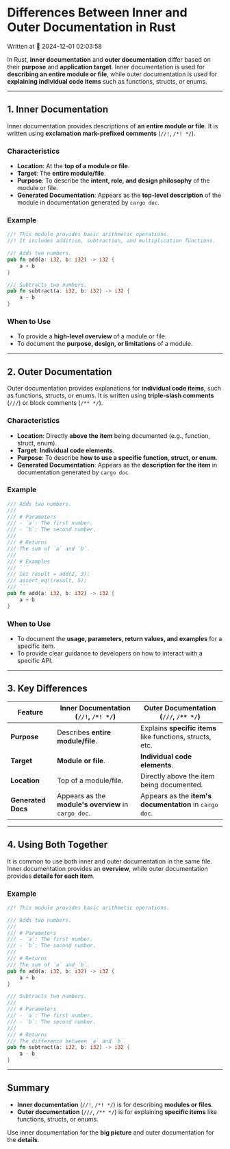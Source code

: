 # Differences Between Inner and Outer Documentation in Rust

Written at 📅 2024-12-01 02:03:58

In Rust, **inner documentation** and **outer documentation** differ based on their **purpose** and **application target**. 
Inner documentation is used for **describing an entire module or file**, while outer documentation is used for **explaining individual code items** such as functions, structs, or enums.

---

## 1. Inner Documentation

Inner documentation provides descriptions of **an entire module or file**. It is written using **exclamation mark-prefixed comments** (`//!`, `/*! */`).

### Characteristics
- **Location**: At the **top of a module or file**.
- **Target**: The **entire module/file**.
- **Purpose**: To describe the **intent, role, and design philosophy** of the module or file.
- **Generated Documentation**: Appears as the **top-level description** of the module in documentation generated by `cargo doc`.

### Example
```rust
//! This module provides basic arithmetic operations.
//! It includes addition, subtraction, and multiplication functions.

/// Adds two numbers.
pub fn add(a: i32, b: i32) -> i32 {
    a + b
}

/// Subtracts two numbers.
pub fn subtract(a: i32, b: i32) -> i32 {
    a - b
}
```

### When to Use
- To provide a **high-level overview** of a module or file.
- To document the **purpose, design, or limitations** of a module.

---

## 2. Outer Documentation

Outer documentation provides explanations for **individual code items**, such as functions, structs, or enums. It is written using **triple-slash comments** (`///`) or block comments (`/** */`).

### Characteristics
- **Location**: Directly **above the item** being documented (e.g., function, struct, enum).
- **Target**: **Individual code elements**.
- **Purpose**: To describe **how to use a specific function, struct, or enum**.
- **Generated Documentation**: Appears as the **description for the item** in documentation generated by `cargo doc`.

### Example
```rust
/// Adds two numbers.
///
/// # Parameters
/// - `a`: The first number.
/// - `b`: The second number.
///
/// # Returns
/// The sum of `a` and `b`.
///
/// # Examples
/// ```
/// let result = add(2, 3);
/// assert_eq!(result, 5);
/// ```
pub fn add(a: i32, b: i32) -> i32 {
    a + b
}
```

### When to Use
- To document the **usage, parameters, return values, and examples** for a specific item.
- To provide clear guidance to developers on how to interact with a specific API.

---

## 3. Key Differences

| **Feature**       | **Inner Documentation** (`//!`, `/*! */`)         | **Outer Documentation** (`///`, `/** */`)          |
|--------------------|--------------------------------------------------|---------------------------------------------------|
| **Purpose**        | Describes **entire module/file**.                | Explains **specific items** like functions, structs, etc. |
| **Target**         | **Module or file**.                              | **Individual code elements**.                    |
| **Location**       | Top of a module/file.                            | Directly above the item being documented.         |
| **Generated Docs** | Appears as the **module's overview** in `cargo doc`. | Appears as the **item's documentation** in `cargo doc`. |

---

## 4. Using Both Together

It is common to use both inner and outer documentation in the same file. Inner documentation provides an **overview**, while outer documentation provides **details for each item**.

### Example
```rust
//! This module provides basic arithmetic operations.

/// Adds two numbers.
///
/// # Parameters
/// - `a`: The first number.
/// - `b`: The second number.
///
/// # Returns
/// The sum of `a` and `b`.
pub fn add(a: i32, b: i32) -> i32 {
    a + b
}

/// Subtracts two numbers.
///
/// # Parameters
/// - `a`: The first number.
/// - `b`: The second number.
///
/// # Returns
/// The difference between `a` and `b`.
pub fn subtract(a: i32, b: i32) -> i32 {
    a - b
}
```

---

## Summary

- **Inner documentation** (`//!`, `/*! */`) is for describing **modules or files**.
- **Outer documentation** (`///`, `/** */`) is for explaining **specific items** like functions, structs, or enums.

Use inner documentation for the **big picture** and outer documentation for the **details**.
